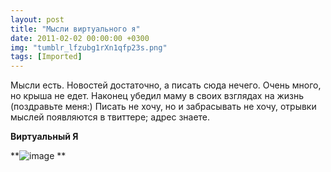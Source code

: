 ```yaml
---
layout: post
title: "Мысли виртуального я"
date: 2011-02-02 00:00:00 +0300
img: "tumblr_lfzubg1rXn1qfp23s.png"
tags: [Imported]
---
```


Мысли есть. Новостей достаточно, а писать сюда нечего. Очень много, но крыша не едет. Наконец убедил маму в своих взглядах на жизнь (поздравьте меня:) Писать не хочу, но и забрасывать не хочу, отрывки мыслей появляются в твиттере; адрес знаете.

**Виртуальный Я**

**![image](/blog/assetstumblr_lfzubg1rXn1qfp23s.png)
**